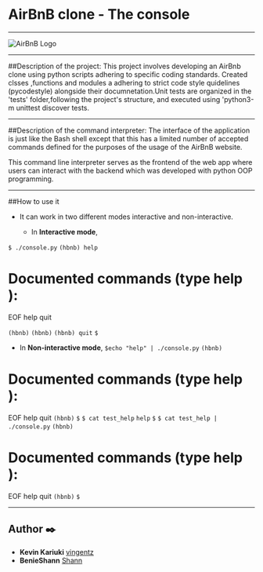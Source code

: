 # AirBnB clone - The console
---

![AirBnB Logo](https://www.pngitem.com/pimgs/m/132-1322125_transparent-background-airbnb-logo-hd-png-download.png)

---

##Description of the project:
This project involves developing an AirBnb clone using python scripts adhering to specific coding standards. Created clsses ,functions and modules a adhering to strict code style quidelines (pycodestyle) alongside their documnetation.Unit tests are organized in the 'tests' folder,following the project's structure, and executed using 'python3-m unittest discover tests.

---

##Description of the command interpreter:
The interface of the application is just like the Bash shell except that this has a limited number of accepted commands  defined for the purposes of the usage of the AirBnB website.

This command line interpreter serves as the frontend of the web app where users can interact with the backend which was developed with python OOP programming.

---
##How to use it

* It can work in two different modes interactive and non-interactive.

    * In **Interactive mode**,  


`$ ./console.py`
`(hbnb) help`

Documented commands (type help <topic>):
========================================
EOF  help  quit

`(hbnb)`
`(hbnb)`
`(hbnb) quit`
`$`


* In **Non-interactive mode**,
`$echo "help" | ./console.py`
`(hbnb)`

Documented commands (type help <topic>):
========================================
EOF  help  quit
`(hbnb)` 
`$`
`$ cat test_help`
`help`
`$`
`$ cat test_help | ./console.py`
`(hbnb)`

Documented commands (type help <topic>):
========================================
EOF  help  quit
`(hbnb)`
`$`

---

## Author :black_nib:
* **Kevin Kariuki** [vingentz](https://github.com/vingentz)
* **BenieShann** [Shann](https://github.com/BenieShann)

